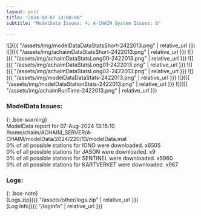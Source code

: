 ```yaml
---
layout: post
title: "2024-08-07 13:00:00"
subtitle: "ModelData Issues: 4; A-CHAIM System Issues: 0"

---
```


![]({{ "/assets/img/modelDataDataStatsShort-2422013.png" | relative_url }})
![]({{ "/assets/img/achaimDataStatsShort-2422013.png" | relative_url }})
![]({{ "/assets/img/achaimDataStatsLong00-2422013.png" | relative_url }})
![]({{ "/assets/img/achaimDataStatsLong01-2422013.png" | relative_url }})
![]({{ "/assets/img/achaimDataStatsLong02-2422013.png" | relative_url }})
![]({{ "/assets/img/modelDataDataStats-2422013.png" | relative_url }})
![]({{ "/assets/img/modelDataStationStats-2422013.png" | relative_url }})
![]({{ "/assets/img/achaimRunTime-2422013.png" | relative_url }})


### ModelData Issues:  
  
{: .box-warning}  
 ModelData report for 07-Aug-2024 13:15:10   
 /home/chaim/ACHAIM_SERVER/A-CHAIM/modelData/2024/220/13/modelData.mat   
 0% of all possible stations for IONO were downloaded. x6505   
 0% of all possible stations for JASON were downloaded. x9   
 0% of all possible stations for SENTINEL were downloaded. x5960   
 0% of all possible stations for KARTVERKET were downloaded. x967   
  


### Logs:  
  
{: .box-note}  
[Logs.zip]({{ "/assets/other/logs.zip" | relative_url }})  
[Log Info]({{ "/logInfo" | relative_url }})  
